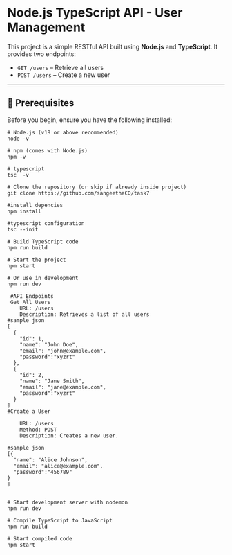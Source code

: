# Node.js TypeScript API - User Management

This project is a simple RESTful API built using **Node.js** and **TypeScript**. It provides two endpoints:

- `GET /users` – Retrieve all users
- `POST /users` – Create a new user

---

## 🧾 Prerequisites

Before you begin, ensure you have the following installed:

```shell
# Node.js (v18 or above recommended)
node -v

# npm (comes with Node.js)
npm -v

# typescript
tsc  -v
```

```shell
# Clone the repository (or skip if already inside project)
git clone https://github.com/sangeethaCD/task7

#install depencies
npm install

#typescript configuration
tsc --init

# Build TypeScript code
npm run build

# Start the project
npm start

# Or use in development
npm run dev

```

```shell
 #API Endpoints
 Get All Users
    URL: /users
    Description: Retrieves a list of all users
#sample json
[
  {
    "id": 1,
    "name": "John Doe",
    "email": "john@example.com",
    "password":"xyzrt"
  },
  {
    "id": 2,
    "name": "Jane Smith",
    "email": "jane@example.com",
    "password":"xyzrt"
  }
]
#Create a User

    URL: /users
    Method: POST
    Description: Creates a new user.

#sample json
[{
  "name": "Alice Johnson",
  "email": "alice@example.com",
  "password":"456789"
}
]

```

```shell

# Start development server with nodemon
npm run dev

# Compile TypeScript to JavaScript
npm run build

# Start compiled code
npm start

```
